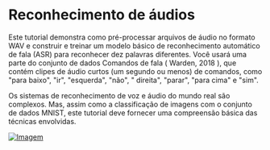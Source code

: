 # Reconhecimento de áudios

Este tutorial demonstra como pré-processar arquivos de áudio no formato WAV e construir e treinar um modelo básico de reconhecimento automático de fala (ASR) para reconhecer dez palavras diferentes. Você usará uma parte do conjunto de dados Comandos de fala ( Warden, 2018 ), que contém clipes de áudio curtos (um segundo ou menos) de comandos, como "para baixo", "ir", "esquerda", "não", " direita", "parar", "para cima" e "sim".

Os sistemas de reconhecimento de voz e áudio do mundo real são complexos. Mas, assim como a classificação de imagens com o conjunto de dados MNIST, este tutorial deve fornecer uma compreensão básica das técnicas envolvidas.



[![Imagem](https://github.com/snovais/reconhecimento_de_audios/tree/main/imagem/imagem.jpg)](https://github.com/snovais/reconhecimento_de_audios/tree/main/imagem/imagem.jpg)
